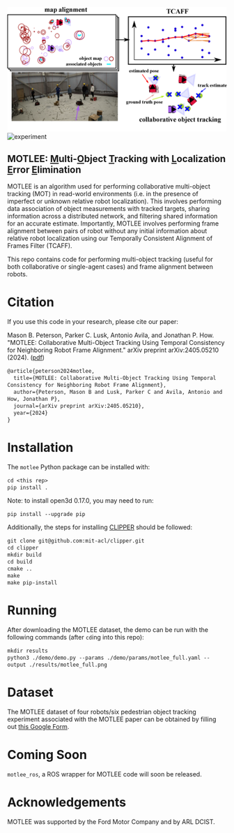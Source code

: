 <img src="./media/banner.png" alt="motlee" width="800"/>

<img src="./media/experiment.gif" alt="experiment" width="800"/>

## MOTLEE: <ins>M</ins>ulti-<ins>O</ins>bject <ins>T</ins>racking with <ins>L</ins>ocalization <ins>E</ins>rror <ins>E</ins>limination

MOTLEE is an algorithm used for performing collaborative multi-object tracking (MOT) in read-world environments (i.e. in the presence of imperfect or unknown relative robot localization). 
This involves performing data association of object measurements with tracked targets, sharing information across a distributed network, and filtering shared information for an accurate estimate. 
Importantly, MOTLEE involves performing frame alignment between pairs of robot without any initial information about relative robot localization using our Temporally Consistent Alignment of Frames Filter (TCAFF).

This repo contains code for performing multi-object tracking (useful for both collaborative or single-agent cases) and frame alignment between robots.

# Citation

If you use this code in your research, please cite our paper:

Mason B. Peterson, Parker C. Lusk, Antonio Avila, and Jonathan P. How. "MOTLEE: Collaborative Multi-Object Tracking Using Temporal Consistency for Neighboring Robot Frame Alignment." arXiv preprint arXiv:2405.05210 (2024). ([pdf](https://arxiv.org/pdf/2405.05210))

```
@article{peterson2024motlee,
  title={MOTLEE: Collaborative Multi-Object Tracking Using Temporal Consistency for Neighboring Robot Frame Alignment},
  author={Peterson, Mason B and Lusk, Parker C and Avila, Antonio and How, Jonathan P},
  journal={arXiv preprint arXiv:2405.05210},
  year={2024}
}
```

# Installation

The `motlee` Python package can be installed with:

```
cd <this rep>
pip install .
```

Note: to install open3d 0.17.0, you may need to run:

```
pip install --upgrade pip
```

Additionally, the steps for installing [CLIPPER](https://github.com/mit-acl/clipper) should be followed:

```
git clone git@github.com:mit-acl/clipper.git
cd clipper
mkdir build
cd build
cmake ..
make
make pip-install
```

# Running

After downloading the MOTLEE dataset, the demo can be run with the following commands (after `cd`ing into this repo):

```
mkdir results
python3 ./demo/demo.py --params ./demo/params/motlee_full.yaml --output ./results/motlee_full.png
```

# Dataset

The MOTLEE dataset of four robots/six pedestrian object tracking experiment associated with the MOTLEE paper can be obtained by filling out [this Google Form](https://forms.gle/aKoQqBDXJVYe38mK9).

# Coming Soon

`motlee_ros`, a ROS wrapper for MOTLEE code will soon be released.

# Acknowledgements

MOTLEE was supported by the Ford Motor Company and by ARL DCIST.


